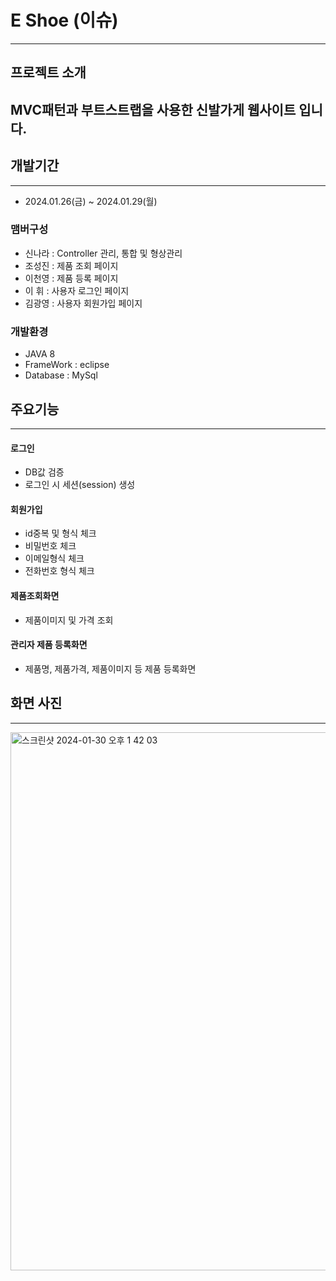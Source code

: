# E Shoe (이슈)

----


## 프로젝트 소개 
 MVC패턴과 부트스트랩을 사용한 신발가게 웹사이트 입니다.
----

 ## 개발기간
 ---
 * 2024.01.26(금) ~ 2024.01.29(월)


 ### 맴버구성 
 *  신나라 : Controller 관리, 통합 및 형상관리
 *  조성진 : 제품 조회 페이지
 *  이천영 : 제품 등록 페이지
 *  이 휘 : 사용자 로그인 페이지
 *  김광영 : 사용자 회원가입 페이지

 
 ### 개발환경
 * JAVA 8
 * FrameWork : eclipse
 * Database : MySql



## 주요기능
---
#### 로그인 
- DB값 검증
- 로그인 시 세션(session) 생성

#### 회원가입 
- id중복 및 형식 체크
- 비밀번호 체크
- 이메일형식 체크
- 전화번호 형식 체크

#### 제품조회화면
- 제품이미지 및 가격 조회

#### 관리자 제품 등록화면
- 제품명, 제품가격, 제품이미지 등 제품 등록화면

## 화면 사진
---
<img width="861" alt="스크린샷 2024-01-30 오후 1 42 03" src="https://github.com/shin-na-ra/MVC_shoesStore/assets/152368203/4a1eb840-0c4d-4c39-960d-de3b441b4b47">
 







